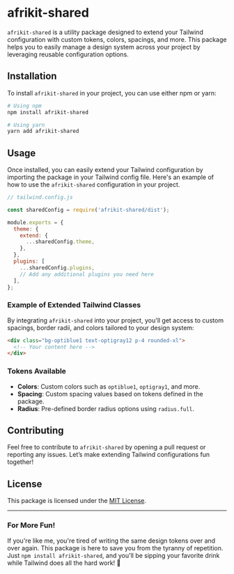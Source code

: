 
# afrikit-shared

`afrikit-shared` is a utility package designed to extend your Tailwind configuration with custom tokens, colors, spacings, and more. This package helps you to easily manage a design system across your project by leveraging reusable configuration options.

## Installation

To install `afrikit-shared` in your project, you can use either npm or yarn:

```bash
# Using npm
npm install afrikit-shared

# Using yarn
yarn add afrikit-shared
```

## Usage

Once installed, you can easily extend your Tailwind configuration by importing the package in your Tailwind config file. Here's an example of how to use the `afrikit-shared` configuration in your project.

```javascript
// tailwind.config.js

const sharedConfig = require('afrikit-shared/dist');

module.exports = {
  theme: {
    extend: {
      ...sharedConfig.theme,
    },
  },
  plugins: [
    ...sharedConfig.plugins,
    // Add any additional plugins you need here
  ],
};
```

### Example of Extended Tailwind Classes

By integrating `afrikit-shared` into your project, you'll get access to custom spacings, border radii, and colors tailored to your design system:

```html
<div class="bg-optiblue1 text-optigray12 p-4 rounded-xl">
  <!-- Your content here -->
</div>
```

### Tokens Available

- **Colors**: Custom colors such as `optiblue1`, `optigray1`, and more.
- **Spacing**: Custom spacing values based on tokens defined in the package.
- **Radius**: Pre-defined border radius options using `radius.full`.

## Contributing

Feel free to contribute to `afrikit-shared` by opening a pull request or reporting any issues. Let’s make extending Tailwind configurations fun together!

## License

This package is licensed under the [MIT License](LICENSE.md).

---

### For More Fun!

If you're like me, you're tired of writing the same design tokens over and over again. This package is here to save you from the tyranny of repetition. Just `npm install afrikit-shared`, and you'll be sipping your favorite drink while Tailwind does all the hard work! 🎉
